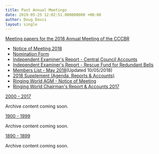 ```yaml
---
title: Past Annual Meetings
date: 2019-05-25 12:02:51.000000000 +00:00
author: Doug Davis
layout: single
---
```

[Meeting papers for the 2018 Annual Meeting of the CCCBR]()

  * <a href="https://cccbr.org.uk/wp-content/uploads/2018/11/AGM-Notice-2018-v3.pdf" target="_blank" rel="noopener noreferrer">Notice of Meeting 2018</a>
  * <a href="https://cccbr.org.uk/wp-content/uploads/2018/11/CCCBR_nomination_form_template_2018.pdf" target="_blank" rel="noopener noreferrer">Nomination Form</a>
  * <a href="https://cccbr.org.uk/wp-content/uploads/2018/11/Ind-Ex-rpt-CC-accounts.pdf" target="_blank" rel="noopener noreferrer">Independent Examiner&apos;s Report - Central Council Accounts</a>
  * <a href="https://cccbr.org.uk/wp-content/uploads/2018/11/Ind-Ex-rpt-Rescue-Fund.pdf" target="_blank" rel="noopener noreferrer">Independent Examiner&apos;s Report - Rescue Fund for Redundant Bells</a>
  * <a href="https://cccbr.org.uk/wp-content/uploads/2018/11/Members-May-2018-v2.pdf" target="_blank" rel="noopener noreferrer">Members List - May 2018</a>(Updated 10/05/2018)
  * <a href="https://cccbr.org.uk/wp-content/uploads/2018/11/cc2018.pdf" target="_blank" rel="noopener noreferrer">2018 Supplement (Agenda, Reports & Accounts)</a>
  * <a href="https://cccbr.org.uk/wp-content/uploads/2018/11/RW-Notice-of-Meeting-2018.pdf" target="_blank" rel="noopener noreferrer">Ringing World AGM - Notice of Meeting</a>
  * <a href="https://cccbr.org.uk/wp-content/uploads/2018/11/RW-AGM-Minutes-29-May-17.pdf" target="_blank" rel="noopener noreferrer">Ringing World Chairman&apos;s Report & Accounts 2017</a>

[2000 - 2017]()

Archive content coming soon.

[1900 - 1999]()

Archive content coming soon.

[1890 - 1899]()

Archive content coming soon.
